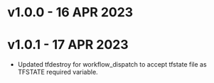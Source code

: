 # v1.0.0 - 16 APR 2023

# v1.0.1 - 17 APR 2023
 - Updated tfdestroy for workflow_dispatch to accept tfstate file as TFSTATE required variable.
